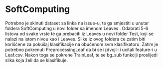 # SoftComputing
Potrebno je skinuti dataset sa linka na issue-u, te ga smjestiti u unutar foldera SoftComputing u novi folder sa imenom Leaves . Odabrati 5-6 listova od svake vrste te ga prebaciti iz Leaves u novi folder Test, koji se nalazi na istom nivou kao i Leaves. Slike iz ovog foldera će zatim biti korišćene za pokušaj klasifikacije na obučenom svm klasifikatoru.
Zatim je potrebno pokrenuti PreprocessingLeaf da bi se izdvojili i ucitali feature-i u Leaf.csv.
Nakon toga se pokrene TrainLeaf, te se bg_sub funkciji proslijedi slika koja želi da se klasifikuje.

